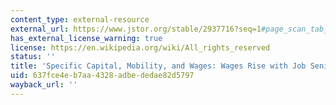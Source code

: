 ```yaml
---
content_type: external-resource
external_url: https://www.jstor.org/stable/2937716?seq=1#page_scan_tab_contents
has_external_license_warning: true
license: https://en.wikipedia.org/wiki/All_rights_reserved
status: ''
title: 'Specific Capital, Mobility, and Wages: Wages Rise with Job Seniority'
uid: 637fce4e-b7aa-4328-adbe-dedae82d5797
wayback_url: ''
---
```

